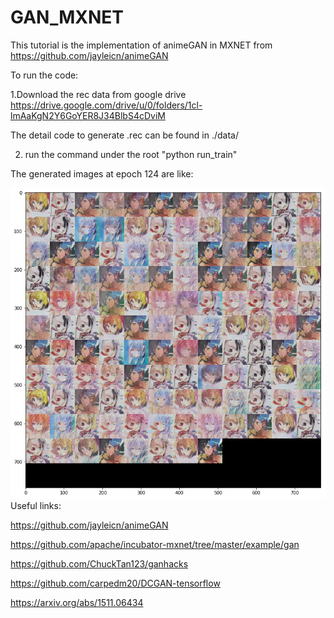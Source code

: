 # GAN_MXNET

This tutorial is the implementation of animeGAN in MXNET from https://github.com/jayleicn/animeGAN

To run the code:

1.Download the rec data from google drive
    https://drive.google.com/drive/u/0/folders/1cl-lmAaKgN2Y6GoYER8J34BlbS4cDviM
    
The detail code to generate .rec can be found in ./data/

2. run the command under the root "python run_train"

The generated images at epoch 124 are like:

![fake_sample_1](epoch124.png)
Useful links:
    
https://github.com/jayleicn/animeGAN

https://github.com/apache/incubator-mxnet/tree/master/example/gan
    
https://github.com/ChuckTan123/ganhacks
    
https://github.com/carpedm20/DCGAN-tensorflow

https://arxiv.org/abs/1511.06434